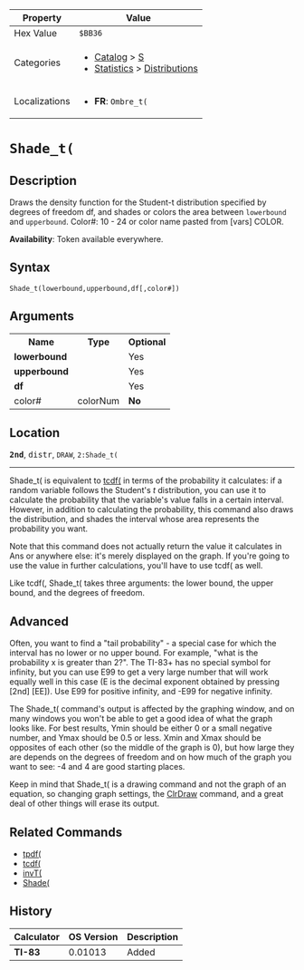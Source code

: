| Property      | Value |
|---------------|-------|
| Hex Value     | `$BB36`|
| Categories    | <ul><li>[Catalog](<../categories/Catalog.md>) > [S](<../categories/Catalog.md#S>)</li><li>[Statistics](<../categories/Statistics.md>) > [Distributions](<../categories/Statistics.md#Distributions>)</li></ul> |
| Localizations | <ul><li><b>FR</b>: `Ombre_t(`</li></ul> |

# `Shade_t(`

## Description
Draws the density function for the Student-t distribution specified by degrees of freedom df, and shades or colors the area between `lowerbound` and `upperbound`.
Color#: 10 - 24 or color name pasted from [vars] COLOR.


<b>Availability</b>: Token available everywhere.

## Syntax
`Shade_t(lowerbound,upperbound,df[,color#])`

## Arguments
<table>
<tr><th>Name</th><th>Type</th><th>Optional</th></tr>

<tr><td><b>lowerbound</b></td><td></td><td>Yes</td></tr>

<tr><td><b>upperbound</b></td><td></td><td>Yes</td></tr>

<tr><td><b>df</b></td><td></td><td>Yes</td></tr>

<tr><td>color#</td><td>colorNum</td><td><b>No</b></td></tr>

</table>

## Location
<tt><kbd><b>2nd</b></kbd></tt>, <kbd>distr</kbd>, `DRAW`, `2:Shade_t(`
<hr>

Shade_t( is equivalent to [tcdf(](/tcdf) in terms of the probability it calculates: if a random variable follows the Student's _t_ distribution, you can use it to calculate the probability that the variable's value falls in a certain interval. However, in addition to calculating the probability, this command also draws the distribution, and shades the interval whose area represents the probability you want.

Note that this command does not actually return the value it calculates in Ans or anywhere else: it's merely displayed on the graph. If you're going to use the value in further calculations, you'll have to use tcdf( as well.

Like tcdf(, Shade_t( takes three arguments: the lower bound, the upper bound, and the degrees of freedom.

## Advanced

Often, you want to find a "tail probability" - a special case for which the interval has no lower or no upper bound. For example, "what is the probability x is greater than 2?". The TI-83+ has no special symbol for infinity, but you can use E99 to get a very large number that will work equally well in this case (E is the decimal exponent obtained by pressing [2nd] [EE]). Use E99 for positive infinity, and -E99 for negative infinity.

The Shade_t( command's output is affected by the graphing window, and on many windows you won't be able to get a good idea of what the graph looks like. For best results, Ymin should be either 0 or a small negative number, and Ymax should be 0.5 or less. Xmin and Xmax should be opposites of each other (so the middle of the graph is 0), but how large they are depends on the degrees of freedom and on how much of the graph you want to see: -4 and 4 are good starting places.

Keep in mind that Shade_t( is a drawing command and not the graph of an equation, so changing graph settings, the [ClrDraw](/clrdraw) command, and a great deal of other things will erase its output.

## Related Commands

*   [tpdf(](/tpdf)
*   [tcdf(](/tcdf)
*   [invT(](/invt)
*   [Shade(](/shade)

## History
| Calculator | OS Version | Description |
|------------|------------|-------------|
| <b>TI-83</b> | 0.01013 | Added |


